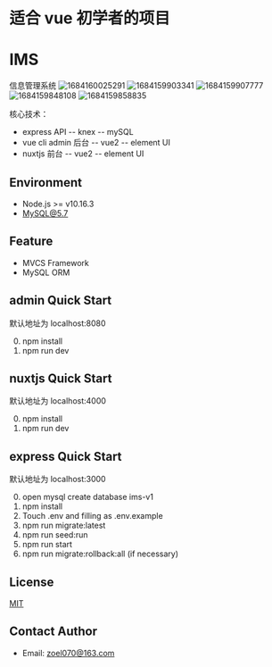 # 适合 vue 初学者的项目

# IMS

信息管理系统
![1684160025291](https://github.com/zoel070/ssr-ims/assets/121177078/0ca57f83-7dc6-4f32-8b7c-499126806a81)
![1684159903341](https://github.com/zoel070/ssr-ims/assets/121177078/1727ee1a-0c99-4a6c-a49c-ce24cfddb0f8)
![1684159907777](https://github.com/zoel070/ssr-ims/assets/121177078/a3851124-3d8c-4c16-a361-85ab619a413d)
![1684159848108](https://github.com/zoel070/ssr-ims/assets/121177078/b89a7335-0f8a-4293-9c1d-8f4b5313db1e)
![1684159858835](https://github.com/zoel070/ssr-ims/assets/121177078/14ed91a9-4b14-4f0f-b74a-c27e931a25b4)

核心技术：

- express API
  -- knex
  -- mySQL
- vue cli admin 后台
  -- vue2
  -- element UI
- nuxtjs 前台
  -- vue2
  -- element UI

## Environment

- Node.js >= v10.16.3
- MySQL@5.7

## Feature

- MVCS Framework
- MySQL ORM

## admin Quick Start

默认地址为 localhost:8080

0. npm install
1. npm run dev

## nuxtjs Quick Start

默认地址为 localhost:4000

0. npm install
1. npm run dev

## express Quick Start

默认地址为 localhost:3000

0. open mysql create database ims-v1
1. npm install
2. Touch .env and filling as .env.example
3. npm run migrate:latest
4. npm run seed:run
5. npm run start
6. npm run migrate:rollback:all (if necessary)

## License

[MIT](LICENSE)

## Contact Author

- Email: zoel070@163.com
